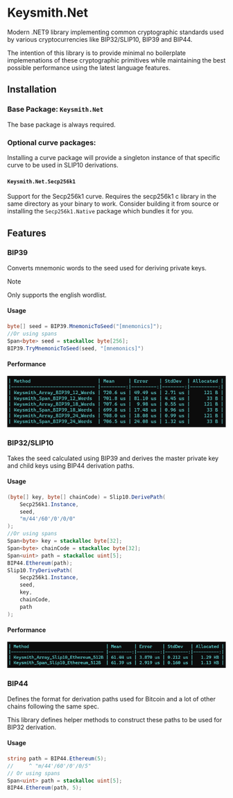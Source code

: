 # Keysmith.Net

Modern .NET9 library implementing common cryptographic standards used by various cryptocurrencies like BIP32/SLIP10, BIP39 and BIP44.

The intention of this library is to provide minimal no boilerplate implemenations of these cryptographic primitives while maintaining the best possible performance using the latest language features.

## Installation

### Base Package: `Keysmith.Net`

The base package is always required.

### Optional curve packages:

Installing a curve package will provide a singleton instance of that specific curve to be used in SLIP10 derivations.

#### `Keysmith.Net.Secp256k1`

Support for the Secp256k1 curve.
Requires the secp256k1 c library in the same directory as your binary to work.
Consider building it from source or installing the `Secp256k1.Native` package which bundles it for you.

## Features

### BIP39

Converts mnemonic words to the seed used for deriving private keys.

> [!NOTE]  
> Only supports the english wordlist.

#### Usage

```cs
byte[] seed = BIP39.MnemonicToSeed("[mnemonics]");
//Or using spans
Span<byte> seed = stackalloc byte[256];
BIP39.TryMnemonicToSeed(seed, "[mnemonics]")
```

#### Performance

<img src="./img/bip39_bench.png" />

### BIP32/SLIP10

Takes the seed calculated using BIP39 and derives the master private key and child keys using BIP44 derivation paths.

#### Usage

```cs
(byte[] key, byte[] chainCode) = Slip10.DerivePath(
    Secp256k1.Instance,
    seed,
    "m/44'/60'/0'/0/0"
);
//Or using spans
Span<byte> key = stackalloc byte[32];
Span<byte> chainCode = stackalloc byte[32];
Span<uint> path = stackalloc uint[5];
BIP44.Ethereum(path);
Slip10.TryDerivePath(
    Secp256k1.Instance,
    seed,
    key,
    chainCode,
    path
);
```

#### Performance

<img src="./img/slip10_bench.png" />

### BIP44

Defines the format for derivation paths used for Bitcoin and a lot of other chains following the same spec.

This library defines helper methods to construct these paths to be used for BIP32 derivation.

#### Usage

```cs
string path = BIP44.Ethereum(5);
//     ^ "m/44'/60'/0'/0/5"
// Or using spans
Span<uint> path = stackalloc uint[5];
BIP44.Ethereum(path, 5);
```
